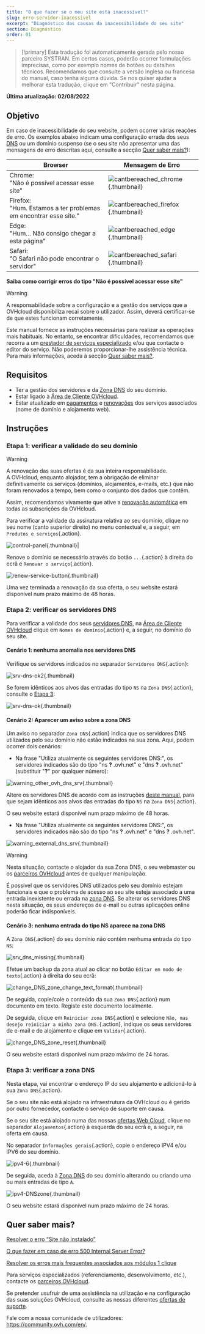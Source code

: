 ```yaml
---
title: "O que fazer se o meu site está inacessível?"
slug: erro-servidor-inacessivel
excerpt: "Diagnóstico das causas da inacessibilidade do seu site"
section: Diagnóstico
order: 01
---
```


> [!primary]
> Esta tradução foi automaticamente gerada pelo nosso parceiro SYSTRAN. Em certos casos, poderão ocorrer formulações imprecisas, como por exemplo nomes de botões ou detalhes técnicos. Recomendamos que consulte a versão inglesa ou francesa do manual, caso tenha alguma dúvida. Se nos quiser ajudar a melhorar esta tradução, clique em "Contribuir" nesta página.
>

**Última atualização: 02/08/2022**

## Objetivo

Em caso de inacessibilidade do seu website, podem ocorrer várias reações de erro. Os exemplos abaixo indicam uma configuração errada dos seus [DNS](../../domains/partilhado_generalidades_sobre_os_servidores_dns/#compreender-a-nocao-de-dns) ou um domínio suspenso (se o seu site não apresentar uma das mensagens de erro descritas aqui, consulte a secção [Quer saber mais?](#gofurther)):

|Browser|Mensagem de Erro|
|-|---|
|Chrome:<br>"Não é possível acessar esse site"|![cantbereached_chrome](images/cantbereached_chrome.png){.thumbnail}|
|Firefox:<br>"Hum. Estamos a ter problemas em encontrar esse site."|![cantbereached_firefox](images/cantbereached_firefox.png){.thumbnail}|
|Edge:<br>"Hum… Não consigo chegar a esta página"|![cantbereached_edge](images/cantbereached_edge.png){.thumbnail}|
|Safari:<br>"O Safari não pode encontrar o servidor"|![cantbereached_safari](images/cantbereached_safari.png){.thumbnail}|

**Saiba como corrigir erros do tipo "Não é possível acessar esse site"**

> [!warning]
>
> A responsabilidade sobre a configuração e a gestão dos serviços que a OVHcloud disponibiliza recai sobre o utilizador. Assim, deverá certificar-se de que estes funcionam corretamente.
>
> Este manual fornece as instruções necessárias para realizar as operações mais habituais. No entanto, se encontrar dificuldades, recomendamos que recorra a um [prestador de serviços especializado](https://partner.ovhcloud.com/pt/directory/) e/ou que contacte o editor do serviço. Não poderemos proporcionar-lhe assistência técnica. Para mais informações, aceda à secção [Quer saber mais?](#gofurther).
>

## Requisitos

- Ter a gestão dos servidores e da [Zona DNS](../../domains/alojamento_partilhado_como_editar_a_minha_zona_dns/#compreender-a-nocao-de-dns) do seu domínio.
- Estar ligado à [Área de Cliente OVHcloud](https://www.ovh.com/auth/?action=gotomanager&from=https://www.ovh.pt/&ovhSubsidiary=pt).
- Estar atualizado em [pagamentos](https://docs.ovh.com/pt/billing/gerir-faturas-ovhcloud/#pay-bills) e [renovações](https://docs.ovh.com/pt/billing/guia_de_utilizacao_da_renovacao_automatica_da_ovh/#renewal-management) dos serviços associados (nome de domínio e alojamento web).

## Instruções

### Etapa 1: verificar a validade do seu domínio

> [!warning]
>
> A renovação das suas ofertas é da sua inteira responsabilidade.<br>
> A OVHcloud, enquanto alojador, tem a obrigação de eliminar definitivamente os serviços (domínios, alojamentos, e-mails, etc.) que não foram renovados a tempo, bem como o conjunto dos dados que contêm.
>
> Assim, recomendamos vivamente que ative a [renovação automática](../../billing/guia_de_utilizacao_da_renovacao_automatica_da_ovh/#instrucoes) em todas as subscrições da OVHcloud.
>

Para verificar a validade da assinatura relativa ao seu domínio, clique no seu nome (canto superior direito) no menu contextual e, a seguir, em `Produtos e serviços`{.action}.

![control-panel](images/control-panel.png){.thumbnail}|

Renove o domínio se necessário através do botão `...`{.action} à direita do ecrã e `Renovar o serviço`{.action}.

![renew-service-button](images/renew-service-button.png){.thumbnail}

Uma vez terminada a renovação da sua oferta, o seu website estará disponível num prazo máximo de 48 horas.

### Etapa 2: verificar os servidores DNS

Para verificar a validade dos seus [servidores DNS](../../domains/partilhado_generalidades_sobre_os_servidores_dns/), na [Área de Cliente OVHcloud](https://www.ovh.com/auth/?action=gotomanager&from=https://www.ovh.pt/&ovhSubsidiary=pt) clique em `Nomes de domínio`{.action} e, a seguir, no domínio do seu site.

#### Cenário 1: nenhuma anomalia nos servidores DNS

Verifique os servidores indicados no separador `Servidores DNS`{.action}:

![srv-dns-ok2](images/srv-dns-ok2.png){.thumbnail}

Se forem idênticos aos alvos das entradas do tipo `NS` na `Zona DNS`{.action}, consulte o [Etapa 3](#step3):

![srv-dns-ok](images/srv-dns-ok.png){.thumbnail}

#### Cenário 2: Aparecer um aviso sobre a zona DNS

Um aviso no separador `Zona DNS`{.action} indica que os servidores DNS utilizados pelo seu domínio não estão indicados na sua zona. Aqui, podem ocorrer dois cenários:

- Na frase "Utiliza atualmente os seguintes servidores DNS:", os servidores indicados são do tipo "ns **?** .ovh.net" e "dns **?** .ovh.net" (substituir "**?**" por qualquer número):

![warning_other_ovh_dns_srv](images/warning_other_ovh_dns_srv.png){.thumbnail}

Altere os servidores DNS de acordo com as instruções [deste manual](../../domains/partilhado_generalidades_sobre_os_servidores_dns/#modificar-os-servidores-dns), para que sejam idênticos aos alvos das entradas do tipo `NS` na `Zona DNS`{.action}.

O seu website estará disponível num prazo máximo de 48 horas.

- Na frase "Utiliza atualmente os seguintes servidores DNS:", os servidores indicados não são do tipo "ns **?** .ovh.net" e "dns **?** .ovh.net".

![warning_external_dns_srv](images/warning_external_dns_srv.png){.thumbnail}

> [!warning]
>
> Nesta situação, contacte o alojador da sua Zona DNS, o seu webmaster ou os [parceiros OVHcloud](https://partner.ovhcloud.com/pt/directory/) antes de qualquer manipulação.
>
> É possível que os servidores DNS utilizados pelo seu domínio estejam funcionais e que o problema de acesso ao seu site esteja associado a uma entrada inexistente ou errada na [zona DNS](../../domains/alojamento_partilhado_como_editar_a_minha_zona_dns/#compreender-a-nocao-de-dns). Se alterar os servidores DNS nesta situação, os seus endereços de e-mail ou outras aplicações online poderão ficar indisponíveis.
>

#### Cenário 3: nenhuma entrada do tipo NS aparece na zona DNS

A `Zona DNS`{.action} do seu domínio não contém nenhuma entrada do tipo `NS`:

![srv_dns_missing](images/srv_dns_missing.png){.thumbnail}

Efetue um backup da zona atual ao clicar no botão `Editar em modo de texto`{.action} à direita do seu ecrã:

![change_DNS_zone_change_text_format](images/change_DNS_zone_change_text_format.png){.thumbnail}

De seguida, copie/cole o conteúdo da sua `Zona DNS`{.action} num documento em texto. Registe este documento localmente.

De seguida, clique em `Reiniciar zona DNS`{.action} e selecione `Não, mas desejo reiniciar a minha zona DNS.`{.action}, indique os seus servidores de e-mail e de alojamento e clique em `Validar`{.action}.

![change_DNS_zone_reset](images/change_DNS_zone_reset.png){.thumbnail}

O seu website estará disponível num prazo máximo de 24 horas.

### Etapa 3: verificar a zona DNS <a name="step3"></a>

Nesta etapa, vai encontrar o endereço IP do seu alojamento e adicioná-lo à sua `Zona DNS`{.action}.

Se o seu site não está alojado na infraestrutura da OVHcloud ou é gerido por outro fornecedor, contacte o serviço de suporte em causa.

Se o seu site está alojado numa das nossas [ofertas Web Cloud](https://www.ovhcloud.com/pt/web-hosting/), clique no separador `Alojamentos`{.action} à esquerda do seu ecrã e, a seguir, na oferta em causa.

No separador `Informações gerais`{.action}, copie o endereço IPV4 e/ou IPV6 do seu domínio.

![ipv4-6](images/ipv4-6.png){.thumbnail}

De seguida, aceda à [Zona DNS](../../domains/alojamento_partilhado_como_editar_a_minha_zona_dns/#editar-a-zona-dns-da-ovhcloud-do-seu-dominio_1) do seu domínio alterando ou criando uma ou mais entradas de tipo `A`.

![ipv4-DNSzone](images/ipv4-DNSzone.png){.thumbnail}

O seu website estará disponível num prazo máximo de 24 horas.

## Quer saber mais? <a name="gofurther"></a>

[Resolver o erro “Site não instalado”](../alojamento_web_erro_de_site_nao_instalado/)

[O que fazer em caso de erro 500 Internal Server Error?](../erreur-500-internal-server-error/)

[Resolver os erros mais frequentes associados aos módulos 1 clique](../erros-frequentes-modulos-em-1-clique/)

Para serviços especializados (referenciamento, desenvolvimento, etc.), contacte os [parceiros OVHcloud](https://partner.ovhcloud.com/pt/).

Se pretender usufruir de uma assistência na utilização e na configuração das suas soluções OVHcloud, consulte as nossas diferentes [ofertas de suporte](https://www.ovhcloud.com/pt/support-levels/).

Fale com a nossa comunidade de utilizadores: <https://community.ovh.com/en/>.
